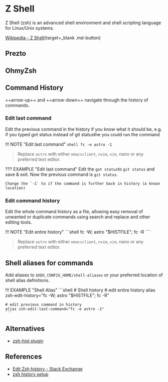 # Z Shell

Z Shell (zsh) is an advanced shell environment and shell scripting language for Linux/Unix systems. 

[Wikipedia - Z Shell](https://en.wikipedia.org/wiki/Z_shell){target=_blank .md-button} 


## Prezto


## OhmyZsh


## Command History 

++arrow-up++ and ++arrow-down++ navigate through the history of commands.


### Edit last command

Edit the previous command in the history if you know what it should be, e.g. if you typed got status instead of git statusthe you could run the command

!!! NOTE "Edit last command"
    ```shell
    fc -e astro -1 
    ```

> Replace `astro` with either `emacsclient`, `nvim`, `vim`, nano or any preferred text editor.

??? EXAMPLE "Edit last command"
    Edit the `got status`to `git status` and save & exit. Now the previous command is `git status`.

    Change the `-1` to if the command is further back in history (a known location)


### Edit command history

Edit the whole command history as a file, allowing easy removal of unwanted or duplicate commands using search and replace and other editing tools.

!!! NOTE "Edit entire history"
    ```shell
    fc -W; astro "$HISTFILE"; fc -R
    ````

> Replace `astro` with either `emacsclient`, `nvim`, `vim`, nano or any preferred text editor.



## Shell aliases for commands

Add aliases to `$XDG_CONFIG_HOME/shell-aliases` or your preferred location of shell alias definitions.

!!! EXAMPLE "Shell Alias"
    ```shell
    # Shell history
    # edit entire history
    alias zsh-edit-history="fc -W; astro \"$HISTFILE\"; fc -R"

    # edit previous command in history
    alias zsh-edit-last-command="fc -e astro -1"
    ```

## Alternatives
- [zsh-hist plugin](https://github.com/marlonrichert/zsh-hist)

## References
- [Edit Zsh history - Stack Exchange](https://superuser.com/a/1399768)
- [zsh history setup](https://jdhao.github.io/2021/03/24/zsh_history_setup/)
